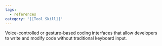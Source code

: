 ```yaml
---
tags:
  - references
category: "[[Tool Skill]]"
---
```


Voice-controlled or gesture-based coding interfaces that allow developers to write and modify code without traditional keyboard input.